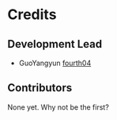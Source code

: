 # Credits

## Development Lead

- GuoYangyun [fourth04](https://github.com/fourth04)

## Contributors

None yet. Why not be the first?
